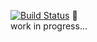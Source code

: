 [![Build Status](https://travis-ci.org/mmagnuski/borsar.svg?branch=master)](https://travis-ci.org/mmagnuski/borsar)
:construction:  
work in progress...
